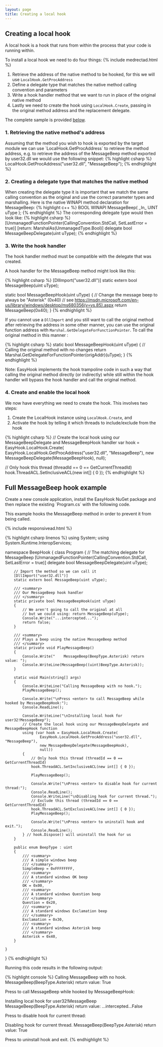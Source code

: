 ```yaml
---
layout: page
title: Creating a local hook
---
```

<h2>Creating a local hook</h2>
A local hook is a hook that runs from within the process that your code is running within.

To install a local hook we need to do four things:
{% include medrectad.html %}
 1. Retrieve the address of the native method to be hooked, for this we will use `LocalHook.GetProcAddress`
 2. Define a delegate type that matches the native method calling convention and parameters
 3. Write a hook handler method that we want to run in place of the original native method
 4. Lastly we need to create the hook using `LocalHook.Create`, passing in the original method address and the replacement delegate.

The complete sample is provided [below](#fullexample).
 
<h3>1. Retrieving the native method's address</h3>
Assuming that the method you wish to hook is exported by the target module we can use `LocalHook.GetProcAddress` to retrieve the method address, e.g. to retrieve the address of the MessageBeep method exported by user32.dll we would use the following snippet: 
{% highlight csharp %}
LocalHook.GetProcAddress("user32.dll", "MessageBeep");
{% endhighlight %}

<h3>2. Creating a delegate type that matches the native method</h3>
When creating the delegate type it is important that we match the same calling convention as the original and use the correct parameter types and marshalling. Here is the native WINAPI method declaration for MessageBeep:
{% highlight c++ %}
BOOL WINAPI MessageBeep(
  _In_ UINT uType
);
{% endhighlight %}
The corresponding delegate type would then look like: 
{% highlight csharp %}
[UnmanagedFunctionPointer(CallingConvention.StdCall, SetLastError = true)]
[return: MarshalAs(UnmanagedType.Bool)]
delegate bool MessageBeepDelegate(uint uType);
{% endhighlight %}

<h3>3. Write the hook handler</h3>
The hook handler method must be compatible with the delegate that was created.

A hook handler for the MessageBeep method might look like this:

{% highlight csharp %}
[DllImport("user32.dll")]
static extern bool MessageBeep(uint uType);

static bool MessageBeepHook(uint uType)
{
    // Change the message beep to always be "Asterisk" (0x40)
    // see https://msdn.microsoft.com/en-us/library/windows/desktop/ms680356(v=vs.85).aspx
    return MessageBeep(0x40);
}
{% endhighlight %}

If you cannot use a `DllImport` and you still want to call the original method after retrieving the address in some other manner, you can use the original function address with `Marshal.GetDelegateForFunctionPointer`. To call the original method in this manner :

{% highlight csharp %}
static bool MessageBeepHook(uint uType)
{
    // Calling the original method with no changes
    return Marshal.GetDelegateForFunctionPointer<MessageBeepDelegate>(origAddr)(uType);
}
{% endhighlight %}

Note: EasyHook implements the hook trampoline code in such a way that calling the original method directly (or indirectly) while still within the hook handler will bypass the hook handler and call the original method.

<h3>4. Create and enable the local hook</h3>
We now have everything we need to create the hook. This involves two steps:
 
 1. Create the LocalHook instance using `LocalHook.Create`, and
 2. Activate the hook by telling it which threads to include/exclude from the hook

{% highlight csharp %}
// Create the local hook using our MessageBeepDelegate and MessageBeepHook handler
var hook = EasyHook.LocalHook.Create(
        EasyHook.LocalHook.GetProcAddress("user32.dll", "MessageBeep"),
        new MessageBeepDelegate(MessageBeepHook),
        null);
        
// Only hook this thread (threadId == 0 == GetCurrentThreadId)
hook.ThreadACL.SetInclusiveACL(new int[] { 0 });
{% endhighlight %}



<h2><a name="fullexample"></a>Full MessageBeep hook example</h2>
Create a new console application, install the EasyHook NuGet package and then replace the existing `Program.cs` with the following code.

This example hooks the MessageBeep method in order to prevent it from being called.

{% include responsivead.html %}

{% highlight csharp linenos %}
using System;
using System.Runtime.InteropServices;

namespace BeepHook
{
    class Program
    {
        // The matching delegate for MessageBeep
        [UnmanagedFunctionPointer(CallingConvention.StdCall, SetLastError = true)]
        delegate bool MessageBeepDelegate(uint uType);

        // Import the method so we can call it
        [DllImport("user32.dll")]
        static extern bool MessageBeep(uint uType);

        /// <summary>
        /// Our MessageBeep hook handler
        /// </summary>
        static private bool MessageBeepHook(uint uType)
        {
            // We aren't going to call the original at all
            // but we could using: return MessageBeep(uType);
            Console.Write("...intercepted...");
            return false;
        }
        
        /// <summary>
        /// Plays a beep using the native MessageBeep method
        /// </summary>
        static private void PlayMessageBeep()
        {
            Console.Write("    MessageBeep(BeepType.Asterisk) return value: ");
            Console.WriteLine(MessageBeep((uint)BeepType.Asterisk));
        }

        static void Main(string[] args)
        {
            Console.WriteLine("Calling MessageBeep with no hook.");
            PlayMessageBeep();

            Console.Write("\nPress <enter> to call MessageBeep while hooked by MessageBeepHook:");
            Console.ReadLine();

            Console.WriteLine("\nInstalling local hook for user32!MessageBeep");
            // Create the local hook using our MessageBeepDelegate and MessageBeepHook function
            using (var hook = EasyHook.LocalHook.Create(
                    EasyHook.LocalHook.GetProcAddress("user32.dll", "MessageBeep"),
                    new MessageBeepDelegate(MessageBeepHook),
                    null))
            {
                // Only hook this thread (threadId == 0 == GetCurrentThreadId)
                hook.ThreadACL.SetInclusiveACL(new int[] { 0 });

                PlayMessageBeep();

                Console.Write("\nPress <enter> to disable hook for current thread:");
                Console.ReadLine();
                Console.WriteLine("\nDisabling hook for current thread.");
                // Exclude this thread (threadId == 0 == GetCurrentThreadId)
                hook.ThreadACL.SetExclusiveACL(new int[] { 0 });
                PlayMessageBeep();

                Console.Write("\nPress <enter> to uninstall hook and exit.");
                Console.ReadLine();
            } // hook.Dispose() will uninstall the hook for us
        }
        
        public enum BeepType : uint
        {
            /// <summary>
            /// A simple windows beep
            /// </summary>            
            SimpleBeep = 0xFFFFFFFF,
            /// <summary>
            /// A standard windows OK beep
            /// </summary>
            OK = 0x00,
            /// <summary>
            /// A standard windows Question beep
            /// </summary>
            Question = 0x20,
            /// <summary>
            /// A standard windows Exclamation beep
            /// </summary>
            Exclamation = 0x30,
            /// <summary>
            /// A standard windows Asterisk beep
            /// </summary>
            Asterisk = 0x40,
        }
        
    }
}
{% endhighlight %}

Running this code results in the following output:

{% highlight console %}
Calling MessageBeep with no hook.
    MessageBeep(BeepType.Asterisk) return value: True

Press <enter> to call MessageBeep while hooked by MessageBeepHook:

Installing local hook for user32!MessageBeep
    MessageBeep(BeepType.Asterisk) return value: ...intercepted...False

Press <enter> to disable hook for current thread:

Disabling hook for current thread.
    MessageBeep(BeepType.Asterisk) return value: True

Press <enter> to uninstall hook and exit.
{% endhighlight %}